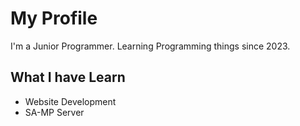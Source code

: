# My Profile

I'm a Junior Programmer. Learning Programming things since 2023.

## What I have Learn

- Website Development
- SA-MP Server